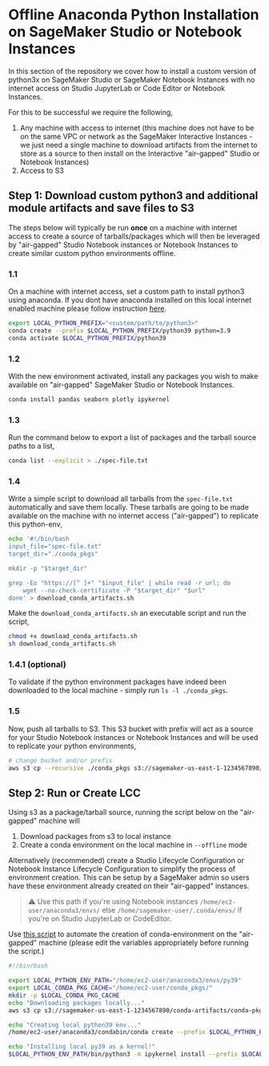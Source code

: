 # Offline Anaconda Python Installation on SageMaker Studio or Notebook Instances

In this section of the repository we cover how to install a custom version of python3x on SageMaker Studio or SageMaker Notebook Instances with no internet access on Studio JupyterLab or Code Editor or Notebook Instances.

For this to be successful we require the following,
1. Any machine with access to internet (this machine does not have to be on the same VPC or network as the SageMaker Interactive Instances - we just need a single machine to download artifacts from the internet to store as a source to then install on the Interactive "air-gapped" Studio or Notebook Instances)
2. Access to S3

## Step 1: Download custom python3 and additional module artifacts and save files to S3

The steps below will typically be run **once** on a machine with internet access to create a source of tarballs/packages which will then be leveraged by "air-gapped" Studio Notebook instances or Notebook Instances to create similar custom python environments offline.

### 1.1
On a machine with internet access, set a custom path to install python3 using anaconda. If you dont have anaconda installed on this local internet enabled machine please follow instruction [here](https://docs.anaconda.com/free/anaconda/install/).

```bash
export LOCAL_PYTHON_PREFIX="<custom/path/to/python3>"
conda create --prefix $LOCAL_PYTHON_PREFIX/python39 python=3.9
conda activate $LOCAL_PYTHON_PREFIX/python39
```

### 1.2
With the new environment activated, install any packages you wish to make available on "air-gapped" SageMaker Studio or Notebook Instances.

```bash
conda install pandas seaborn plotly ipykernel
```

### 1.3
Run the command below to export a list of packages and the tarball source paths to a list,

```bash
conda list --explicit > ./spec-file.txt
```
### 1.4
Write a simple script to download all tarballs from the `spec-file.txt` automatically and save them locally. These tarballs are going to be made available on the machine with no internet access ("air-gapped") to replicate this python-env,
```bash
echo '#!/bin/bash
input_file="spec-file.txt"
target_dir="./conda_pkgs"

mkdir -p "$target_dir"

grep -Eo "https://[^ ]+" "$input_file" | while read -r url; do
    wget --no-check-certificate -P "$target_dir" "$url"
done' > download_conda_artifacts.sh
```

Make the `download_conda_artifacts.sh` an executable script and run the script,

```bash
chmod +x download_conda_artifacts.sh
sh download_conda_artifacts.sh
```
 ### 1.4.1 (optional)

To validate if the python environment packages have indeed been downloaded to the local machine - simply run `ls -l ./conda_pkgs`.

### 1.5
Now, push all tarballs to S3. This S3 bucket with prefix will act as a source for your Studio Notebook instances or Notebook Instances and will be used to replicate your python environments,

```bash
# change bucket and/or prefix 
aws s3 cp --recursive ./conda_pkgs s3://sagemaker-us-east-1-1234567890/conda-artifacts/conda-pkgs/
```

## Step 2: Run or Create LCC

Using s3 as a package/tarball source, running the script below on the "air-gapped" machine will 
1. Download packages from s3 to local instance
2. Create a conda environment on the local machine in `--offline` mode

Alternatively (recommended) create a Studio Lifecycle Configuration or Notebook Instance Lifecycle Configuration to simplify the process of environment creation. This can be setup by a SageMaker admin so users have these environment already created on their "air-gapped" instances.

> :warning: Use this path if you're using Notebook instances `/home/ec2-user/anaconda3/envs/` else `/home/sagemaker-user/.conda/envs/` if you're on Studio JupyterLab or CodeEditor.

Use [this script](./install_conda_python_offline.sh) to automate the creation of conda-environment on the "air-gapped" machine (please edit the variables appropriately before running the script.)

```bash
#!/bin/bash

export LOCAL_PYTHON_ENV_PATH="/home/ec2-user/anaconda3/envs/py39"
export LOCAL_CONDA_PKG_CACHE="/home/ec2-user/conda_pkgs/"
mkdir -p $LOCAL_CONDA_PKG_CACHE
echo "Downloading packages locally..."
aws s3 cp s3://sagemaker-us-east-1-1234567890/conda-artifacts/conda-pkgs/ $LOCAL_CONDA_PKG_CACHE --recursive

echo "Creating local python39 env..."
/home/ec2-user/anaconda3/condabin/conda create --prefix $LOCAL_PYTHON_ENV_PATH --use-local $LOCAL_CONDA_PKG_CACHE* --offline

echo "Installing local py39 as a kernel!"
$LOCAL_PYTHON_ENV_PATH/bin/python3 -m ipykernel install --prefix $LOCAL_PYTHON_ENV_PATH --display-name "user-env:py39"
```
